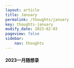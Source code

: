 ```yaml
---
layout: article
title: January
permalink: /thoughts/january
key: thoughts-january
modify_date: 2023-02-03
pageview: false   
sidebar:
    nav: thoughts
---
```


#### 2023一月随想录

